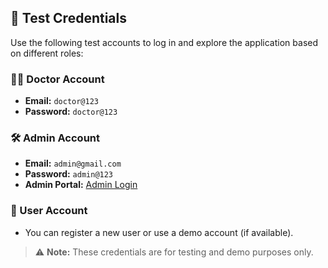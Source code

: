 ## 🧪 Test Credentials

Use the following test accounts to log in and explore the application based on different roles:

### 👨‍⚕️ Doctor Account
- **Email:** `doctor@123`
- **Password:** `doctor@123`

### 🛠️ Admin Account
- **Email:** `admin@gmail.com`
- **Password:** `admin@123`
- **Admin Portal:** [Admin Login](https://fit-sphere-client.vercel.app/admin/login)

### 👤 User Account
- You can register a new user or use a demo account (if available).

> ⚠️ **Note:** These credentials are for testing and demo purposes only.
